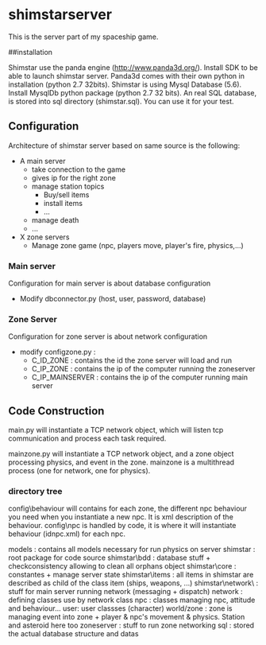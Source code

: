 # shimstarserver

This is the server part of my spaceship game.

##installation

Shimstar use the panda engine (http://www.panda3d.org/). Install SDK to be able to launch shimstar server.
Panda3d comes with their own python in installation (python 2.7 32bits).
Shimstar is using Mysql Database (5.6). Install MysqlDb python package (python 2.7 32 bits).
An real SQL database, is stored into sql directory (shimstar.sql). You can use it for your test.

## Configuration

Architecture of shimstar server based on same source is the following:

- A main server
    - take connection to the game
    - gives ip for the right zone
    - manage station topics
      - Buy/sell items
      - install items
      - ...
    - manage death
    - ...
- X zone servers
    - Manage zone game (npc, players move, player's fire, physics,...)
    
### Main server

Configuration for main server is about database configuration
  - Modify dbconnector.py (host, user, password, database)
  
### Zone Server

Configuration for zone server is about network configuration
  - modify configzone.py :
    - C_ID_ZONE : contains the id the zone server will load and run
    - C_IP_ZONE : contains the ip of the computer running the zoneserver
    - C_IP_MAINSERVER : contains the ip of the computer running main server


## Code Construction

main.py will instantiate a TCP network object, which will listen tcp communication and process each task required.

mainzone.py will instantiate a TCP network object, and a zone object processing physics, and event in the zone.
mainzone is a multithread process (one for network, one for physics).

### directory tree

config\behaviour will contains for each zone, the different npc behaviour you need when you instantiate a new npc. It is xml description of the behaviour.
config\npc is handled by code, it is where it will instantiate behaviour (idnpc.xml) for each npc.

models : contains all models necessary for run physics on server
shimstar : root package for code source
shimstar\bdd : database stuff + checkconsistency allowing to clean all orphans object
shimstar\core : constantes + manage server state
shimstar\items : all items in shimstar are described as child of the class item (ships, weapons, ...)
shimstar\network\ : stuff for main server running network (messaging + dispatch)
network : defining classes use by network class
npc : classes managing npc, attitude and behaviour...
user: user classses (character)
world/zone : zone is managing event into zone + player & npc's movement & physics. Station and asteroid here too
zoneserver : stuff to run zone networking
sql : stored the actual database structure and datas
